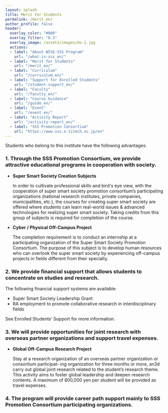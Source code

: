 ```yaml
---
layout: splash
title: Merit for Students
permalink: /merit_en/
author_profile: false
header:
  overlay_color: "#000"
  overlay_filter: "0.3"
  overlay_image: /assets/images/mv-2.jpg
  actions:
  - label: "About WISE-SSS Program"
    url: "/what-is-sss_en/"
  - label: "Merit for Students"
    url: "/merit_en/"
  - label: "Curriculum"
    url: "/curriculum_en/"
  - label: "Support for Enrolled Students"
    url: "/student-support_en/"
  - label: "Faculty"
    url: "/faculty_en/"
  - label: "Course Guidance"
    url: "/guide_en/"
  - label: "Event"
    url: "/event_en/"
  - label: "Activity Report"
    url: "/activity-report_en/"
  - label: "SSS Promotion Consortium"
    url: "https://www.sss.e.titech.ac.jp/en"
---
```


Students who belong to this institute have the following advantages.

### 1. Through the SSS Promotion Consortium, we provide attractive educational programs in cooperation with society.

* **Super Smart Society Creation Subjects**

  In order to cultivate professional skills and bird's eye view, with the cooperation of super smart society promotion consortium’s participating organizations (national research institutes, private companies, municipalities, etc.), the courses for creating super smart society are offered where students can learn real-world issues & advanced technologies for realizing super smart society. Taking credits from this group of subjects is required for completion of the course.

* **Cyber / Physical Off-Campus Project**

  The completion requirement is to conduct an internship at a participating organization of the Super Smart Society Promotion Consortium. The purpose of this subject is to develop human resources who can overlook the super smart society by experiencing off-campus projects in fields different from their specialty.

### 2. We provide financial support that allows students to concentrate on studies and research.

  The following financial support systems are available:
  * Super Smart Society Leadership Grant
  * RA employment to promote collaborative research in interdisciplinary fields

  See Enrolled Students’ Support for more information.

### 3. We will provide opportunities for joint research with overseas partner organizations and support travel expenses.

* **Global Off-Campus Research Project**

  Stay at a research organization of an overseas partner organization or consortium participat- ing organization for three months or more, an3d carry out global joint research related to the student’s research theme. This activity aims to foster global leadership and deepen research contents. A maximum of 800,000 yen per student will be provided as travel expenses.

### 4. The program will provide career path support mainly to SSS Promotion Consortium participating organizations.
